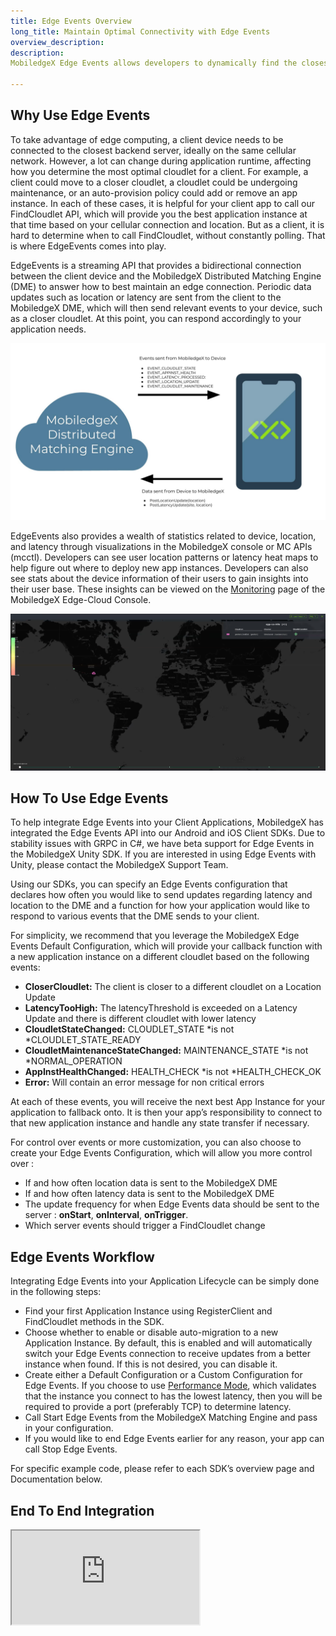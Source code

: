 ```yaml
---
title: Edge Events Overview
long_title: Maintain Optimal Connectivity with Edge Events
overview_description:
description:
MobiledgeX Edge Events allows developers to dynamically find the closest edge cloudlet based on the client's location and cellular connectivity.

---
```


## Why Use Edge Events

To take advantage of edge computing, a client device needs to be connected to the closest backend server, ideally on the same cellular network. However, a lot can change during application runtime, affecting how you determine the most optimal cloudlet for a client. For example, a client could move to a closer cloudlet, a cloudlet could be undergoing maintenance, or an auto-provision policy could add or remove an app instance. In each of these cases, it is helpful for your client app to call our FindCloudlet API, which will provide you the best application instance at that time based on your cellular connection and location. But as a client, it is hard to determine when to call FindCloudlet, without constantly polling. That is where EdgeEvents comes into play.

EdgeEvents is a streaming API that provides a bidirectional connection between the client device and the MobiledgeX Distributed Matching Engine (DME) to answer how to best maintain an edge connection. Periodic data updates such as location or latency are sent from the client to the MobiledgeX DME, which will then send relevant events to your device, such as a closer cloudlet. At this point, you can respond accordingly to your application needs.

![Edge Events Architecture](/developer/assets/Edge-Events.jpg "Edge Events Architecture")

EdgeEvents also provides a wealth of statistics related to device, location, and latency through visualizations in the MobiledgeX console or MC APIs (mcctl). Developers can see user location patterns or latency heat maps to help figure out where to deploy new app instances. Developers can also see stats about the device information of their users to gain insights into their user base. These insights can be viewed on the [Monitoring](/deployments/monitoring-and-metrics/monitoring-edge-events) page of the MobiledgeX Edge-Cloud Console.

![Edge Events Map View](/developer/assets/monitoring/edge-events/cloudlet-location-default-page.png "Edge Events Map View")

## How To Use Edge Events

To help integrate Edge Events into your Client Applications, MobiledgeX has integrated the Edge Events API into our Android and iOS Client SDKs. Due to stability issues with GRPC in C#, we have beta support for Edge Events in the MobiledgeX Unity SDK. If you are interested in using Edge Events with Unity, please contact the MobiledgeX Support Team.

Using our SDKs, you can specify an Edge Events configuration that declares how often you would like to send updates regarding latency and location to the DME and a function for how your application would like to respond to various events that the DME sends to your client.

For simplicity, we recommend that you leverage the MobiledgeX Edge Events Default Configuration, which will provide your callback function with a new application instance on a different cloudlet based on the following events:

- **CloserCloudlet:** The client is closer to a different cloudlet on a Location Update
- **LatencyTooHigh:** The latencyThreshold is exceeded on a Latency Update and there is different cloudlet with lower latency
- **CloudletStateChanged:** CLOUDLET_STATE *is not *CLOUDLET_STATE_READY
- **CloudletMaintenanceStateChanged:** MAINTENANCE_STATE *is not *NORMAL_OPERATION
- **AppInstHealthChanged:** HEALTH_CHECK *is not *HEALTH_CHECK_OK
- **Error:** Will contain an error message for non critical errors

At each of these events, you will receive the next best App Instance for your application to fallback onto. It is then your app’s responsibility to connect to that new application instance and handle any state transfer if necessary.

For control over events or more customization, you can also choose to create your Edge Events Configuration, which will allow you more control over :

- If and how often location data is sent to the MobiledgeX DME
- If and how often latency data is sent to the MobiledgeX DME
- The update frequency for when Edge Events data should be sent to the server : **onStart**, **onInterval**, **onTrigger**.
- Which server events should trigger a FindCloudlet change

## Edge Events Workflow

Integrating Edge Events into your Application Lifecycle can be simply done in the following steps:

- Find your first Application Instance using RegisterClient and FindCloudlet methods in the SDK.
- Choose whether to enable or disable auto-migration to a new Application Instance. By default, this is enabled and will automatically switch your Edge Events connection to receive updates from a better instance when found. If this is not desired, you can disable it.
- Create either a Default Configuration or a Custom Configuration for Edge Events. If you choose to use [Performance Mode](/design/best-practice-sdk#proximity-vs-performance-mode--), which validates that the instance you connect to has the lowest latency, then you will be required to provide a port (preferably TCP) to determine latency.
- Call Start Edge Events from the MobiledgeX Matching Engine and pass in your configuration.
- If you would like to end Edge Events earlier for any reason, your app can call Stop Edge Events.


For specific example code, please refer to each SDK’s overview page and Documentation below.

## End To End Integration

<div class="embed-responsive embed-responsive-16by9">
<!-- Youtube and Video -->
<iframe class="embed-responsive-item" src="https://www.youtube-nocookie.com/embed/JycEIv9XIDU" ...>
</iframe>
</div>

